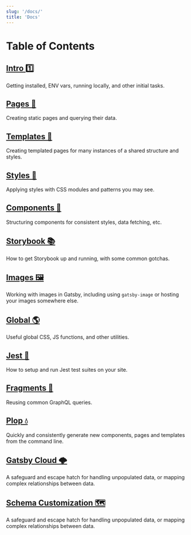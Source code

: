 ```yaml
---
slug: '/docs/'
title: 'Docs'
---
```


# Table of Contents

## [Intro 1️⃣](/docs/intro)

Getting installed, ENV vars, running locally, and other initial tasks.

## [Pages 📖](/docs/pages)

Creating static pages and querying their data.

## [Templates 📐](/docs/templates)

Creating templated pages for many instances of a shared structure and styles.

## [Styles 🎨](/docs/styles)

Applying styles with CSS modules and patterns you may see.

## [Components 🧱](/docs/components)

Structuring components for consistent styles, data fetching, etc.

## [Storybook 📚](/docs/storybook)

How to get Storybook up and running, with some common gotchas.

## [Images 🖼️](/docs/images)

Working with images in Gatsby, including using `gatsby-image` or hosting your images somewhere else.

## [Global 🌎](/docs/global)

Useful global CSS, JS functions, and other utilities.

## [Jest 🤡](/docs/jest)

How to setup and run Jest test suites on your site.

## [Fragments 🧩](/docs/fragments)

Reusing common GraphQL queries.

## [Plop 💧](/docs/plop)

Quickly and consistently generate new components, pages and templates from the command line.

## [Gatsby Cloud 🌩️](/docs/schema-customization)

A safeguard and escape hatch for handling unpopulated data, or mapping complex relationships between data.

## [Schema Customization 🗺️](/docs/schema-customization)

A safeguard and escape hatch for handling unpopulated data, or mapping complex relationships between data.
